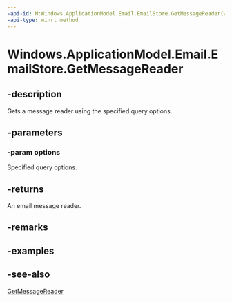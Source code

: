 ----api-id: M:Windows.ApplicationModel.Email.EmailStore.GetMessageReader(Windows.ApplicationModel.Email.EmailQueryOptions)
-api-type: winrt method
---<!-- Method syntaxpublic Windows.ApplicationModel.Email.EmailMessageReader GetMessageReader(Windows.ApplicationModel.Email.EmailQueryOptions options)--># Windows.ApplicationModel.Email.EmailStore.GetMessageReader## -descriptionGets a message reader using the specified query options.## -parameters### -param optionsSpecified query options.## -returnsAn email message reader.## -remarks## -examples## -see-also[GetMessageReader](emailstore_getmessagereader_1198599356.md)